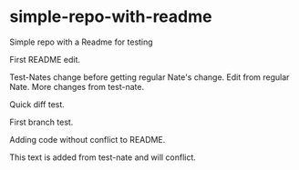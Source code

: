 # simple-repo-with-readme
Simple repo with a Readme for testing

First README edit.

Test-Nates change before getting regular Nate's change.
Edit from regular Nate.
More changes from test-nate.



Quick diff test.

First branch test.

Adding code without conflict to README.

This text is added from test-nate and will conflict.